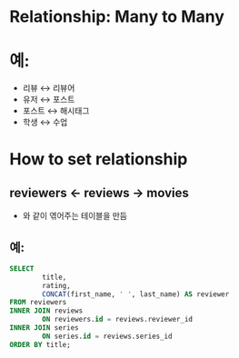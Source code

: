 # Relationship: Many to Many

# 예:

- 리뷰 ↔ 리뷰어
- 유저 ↔ 포스트
- 포스트 ↔ 해시태그
- 학생 ↔ 수업

# How to set relationship

## reviewers ← reviews → movies

- 와 같이 엮어주는 테이블을 만듬

## 예:

```sql
SELECT
		title,
		rating,
		CONCAT(first_name, ' ', last_name) AS reviewer
FROM reviewers
INNER JOIN reviews
		ON reviewers.id = reviews.reviewer_id
INNER JOIN series
		ON series.id = reviews.series_id
ORDER BY title;
```